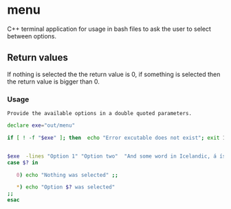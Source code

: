 # menu
C++ terminal application for usage in bash files to ask the user 
to select between options.

## Return values
If nothing is selected the the return value is 0, if something 
is selected then the return value is bigger than 0.

### Usage
    Provide the available options in a double quoted parameters. 
    
 ```bash
declare exe="out/menu"

if [ ! -f "$exe" ]; then  echo "Error excutable does not exist"; exit 1; fi;


$exe  -lines "Option 1" "Option two"  "And some word in Icelandic, á íslensku"
case $? in

    0) echo "Nothing was selected" ;;

    *) echo "Option $? was selected"
;;
esac
 ```


